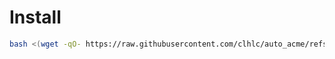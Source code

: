 # Install
```bash
bash <(wget -qO- https://raw.githubusercontent.com/clhlc/auto_acme/refs/heads/main/ssl.sh)
```
